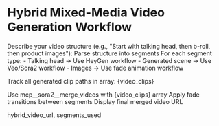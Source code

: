 # Hybrid Mixed-Media Video Generation Workflow

<workflow>

<step n="1" goal="Plan the sequence">
<ask response="video_structure">Describe your video structure (e.g., "Start with talking head, then b-roll, then product images"):</ask>
<action>Parse structure into segments</action>
</step>

<step n="2" goal="Generate each segment">
<action>For each segment type:</action>
<action>- Talking head → Use HeyGen workflow</action>
<action>- Generated scene → Use Veo/Sora2 workflow</action>
<action>- Images → Use fade animation workflow</action>

<action>Track all generated clip paths in array: {video_clips}</action>
</step>

<step n="3" goal="Merge segments">
<action>Use mcp__sora2__merge_videos with {video_clips} array</action>
<action>Apply fade transitions between segments</action>
<action>Display final merged video URL</action>

<template-output>hybrid_video_url, segments_used</template-output>
</step>

</workflow>
